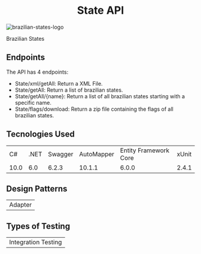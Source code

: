  <h1 align="center">State API</h1>

![brazilian-states-logo](https://user-images.githubusercontent.com/25781203/141661896-50fe54e4-106c-4f71-8672-b70acad809e1.jpg)

Brazilian States

## Endpoints
The API has 4 endpoints:

+ State/xml/getAll: Return a XML File.
+ State/getAll: Return a list of brazilian states.
+ State/getAll/{name}: Return a list of all brazilian states starting with a specific name.
+ State/flags/download: Return a zip file containing the flags of all brazilian states.

## Tecnologies Used

<table>
  <tr>
     <td>C#</td>  
     <td>.NET</td>  
     <td>Swagger</td>  
	 <td>AutoMapper</td>  
	 <td>Entity Framework Core</td>  
     <td>xUnit</td>
  </tr>
  <tr>
     <td>10.0</td>  
     <td>6.0</td> 
     <td>6.2.3</td>  
	 <td>10.1.1</td>  
	 <td>6.0.0</td> 
     <td>2.4.1</td>  
  </tr>
</table>

## Design Patterns

<table>
	<tr>
	  <td>Adapter</td>
	</tr>
</table>

## Types of Testing
<table>
	<tr>
	  <td>Integration Testing</td>
	</tr>
</table>
